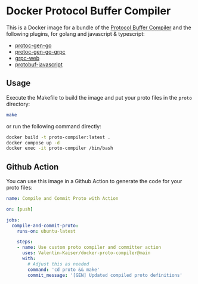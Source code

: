 # Docker Protocol Buffer Compiler

This is a Docker image for a bundle of the [Protocol Buffer Compiler](https://github.com/protocolbuffers/protobuf) and the following plugins, for golang and javascript & typescript:

- [protoc-gen-go](https://github.com/golang/protobuf/protoc-gen-go)
- [protoc-gen-go-grpc](google.golang.org/grpc/cmd/protoc-gen-go-grpc)
- [grpc-web](https://github.com/grpc/grpc-web)
- [protobuf-javascript](https://github.com/protocolbuffers/protobuf-javascript)

## Usage

Execute the Makefile to build the image and put your proto files in the `proto` directory:

```bash
make
```

or run the following command directly:

```bash
docker build -t proto-compiler:latest .
docker compose up -d
docker exec -it proto-compiler /bin/bash
```

## Github Action

You can use this image in a Github Action to generate the code for your proto files:

```yaml
name: Compile and Commit Proto with Action

on: [push]

jobs:
  compile-and-commit-proto:
    runs-on: ubuntu-latest

    steps:
    - name: Use custom proto compiler and committer action
      uses: Valentin-Kaiser/docker-proto-compiler@main
      with:
        # Adjust this as needed
        command: 'cd proto && make'
        commit_message: '[GEN] Updated compiled proto definitions'

```